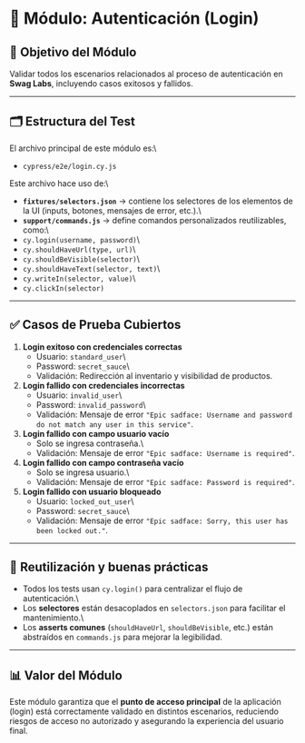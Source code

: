 # 📂 Módulo: Autenticación (Login)

## 🎯 Objetivo del Módulo

Validar todos los escenarios relacionados al proceso de autenticación en
**Swag Labs**, incluyendo casos exitosos y fallidos.

------------------------------------------------------------------------

## 🗂️ Estructura del Test

El archivo principal de este módulo es:\
- `cypress/e2e/login.cy.js`

Este archivo hace uso de:\
- **`fixtures/selectors.json`** → contiene los selectores de los
elementos de la UI (inputs, botones, mensajes de error, etc.).\
- **`support/commands.js`** → define comandos personalizados
reutilizables, como:\
- `cy.login(username, password)`\
- `cy.shouldHaveUrl(type, url)`\
- `cy.shouldBeVisible(selector)`\
- `cy.shouldHaveText(selector, text)`\
- `cy.writeIn(selector, value)`\
- `cy.clickIn(selector)`

------------------------------------------------------------------------

## ✅ Casos de Prueba Cubiertos

1.  **Login exitoso con credenciales correctas**
    -   Usuario: `standard_user`\
    -   Password: `secret_sauce`\
    -   Validación: Redirección al inventario y visibilidad de
        productos.
2.  **Login fallido con credenciales incorrectas**
    -   Usuario: `invalid_user`\
    -   Password: `invalid_password`\
    -   Validación: Mensaje de error
        `"Epic sadface: Username and password do not match any user in this service"`.
3.  **Login fallido con campo usuario vacío**
    -   Solo se ingresa contraseña.\
    -   Validación: Mensaje de error
        `"Epic sadface: Username is required"`.
4.  **Login fallido con campo contraseña vacío**
    -   Solo se ingresa usuario.\
    -   Validación: Mensaje de error
        `"Epic sadface: Password is required"`.
5.  **Login fallido con usuario bloqueado**
    -   Usuario: `locked_out_user`\
    -   Password: `secret_sauce`\
    -   Validación: Mensaje de error
        `"Epic sadface: Sorry, this user has been locked out."`.

------------------------------------------------------------------------

## 🔄 Reutilización y buenas prácticas

-   Todos los tests usan `cy.login()` para centralizar el flujo de
    autenticación.\
-   Los **selectores** están desacoplados en `selectors.json` para
    facilitar el mantenimiento.\
-   Los **asserts comunes** (`shouldHaveUrl`, `shouldBeVisible`, etc.)
    están abstraídos en `commands.js` para mejorar la legibilidad.

------------------------------------------------------------------------

## 📊 Valor del Módulo

Este módulo garantiza que el **punto de acceso principal** de la
aplicación (login) está correctamente validado en distintos escenarios,
reduciendo riesgos de acceso no autorizado y asegurando la experiencia
del usuario final.
